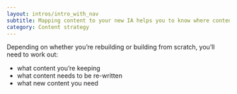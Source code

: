 ```yaml
---
layout: intros/intro_with_nav
subtitle: Mapping content to your new IA helps you to know where content will sit on your new website. It also helps to highlight any content gaps you may have.
category: Content strategy
---
```

Depending on whether you’re rebuilding or building from scratch, you’ll need to work out:
- what content you’re keeping
- what content needs to be re-written
- what new content you need


